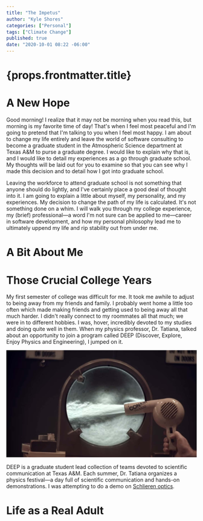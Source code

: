 ```yaml
---
title: "The Impetus"
author: "Kyle Shores"
categories: ["Personal"]
tags: ["Climate Change"]
published: true
date: "2020-10-01 08:22 -06:00"
---
```


<h1>{props.frontmatter.title}</h1>

# A New Hope
Good morning! I realize that it may not be morning when you read this, but morning is my favorite time of day!
That's when I feel most peaceful and I'm going to pretend that I'm talking to you when I feel most happy.
I am about to change my life entirely and leave the world of software consulting to become a graduate
student in the Atmospheric Science department at Texas A&M to purse a graduate degree. I would like to explain
why that is, and I would like to detail my experiences as a go through graduate school. My thoughts will be
laid out for you to examine so that you can see why I made this decision and to detail how I got into graduate school.

Leaving the workforce to attend graduate school is not something that anyone should do lightly, and I've certainly
place a good deal of thought into it. I am going to explain a little about myself, my personality, and my experiences.
My decision to change the path of my life is calculated. It's not something done on a whim. I will walk you through
my college experience, my (brief) professional&mdash;a word I'm not sure can be applied to me&mdash;career in software development, 
and how my personal philosophy lead me to ultimately uppend my life and rip stability out from under me.

# A Bit About Me

# Those Crucial College Years
My first semester of college was difficult for me. It took me awhile to adjust to being away from my friends and family. I probably went home a little too often which made making friends and getting used to being away all that much harder. I didn't really connect to my roommates all that much; we were in to different hobbies. I was, hover, incredibly devoted to my studies and doing quite well in them. When my physics professor, Dr. Tatiana, talked about an opportunity to join a program called DEEP (Discover, Explore, Enjoy Physics and Engineering), I jumped on it.


![](../../static/images/air-flow.jpg#lightbox=false;width=200px;float=left;margin-right=20px;)

DEEP is a graduate student lead collection of teams devoted to scientific communication at Texas A&M. Each summer, Dr. Tatiana organizes a physics festival—a day full of scientific communication and hands-on demonstrations. I was attempting to do a demo on [Schlieren optics](https://en.wikipedia.org/wiki/Schlieren_photography).

# Life as a Real Adult
